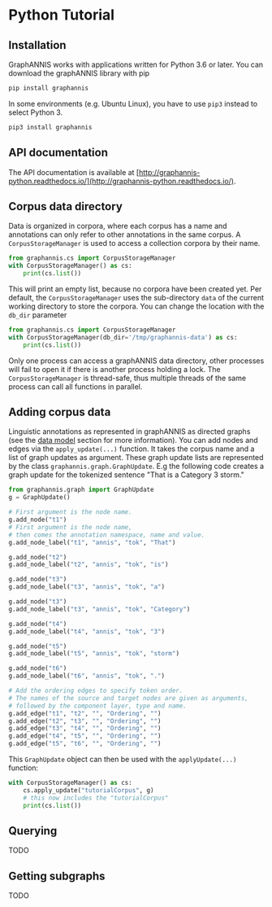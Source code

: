 # Python Tutorial

## Installation

GraphANNIS works with applications written for Python 3.6 or later.
You can download the graphANNIS library with pip
```bash
pip install graphannis
```
In some environments (e.g. Ubuntu Linux), you have to use `pip3` instead to select Python 3.
```bash
pip3 install graphannis
``` 

## API documentation

The API documentation is available at [http://graphannis-python.readthedocs.io/](http://graphannis-python.readthedocs.io/).

## Corpus data directory

Data is organized in corpora, where each corpus has a name and annotations can only refer to other annotations in the same corpus.
A `CorpusStorageManager` is used to access a collection corpora by their name.
```python
from graphannis.cs import CorpusStorageManager
with CorpusStorageManager() as cs:
    print(cs.list())
```
This will print an empty list, because no corpora have been created yet.
Per default, the `CorpusStorageManager` uses the sub-directory `data` of the current working directory to store the corpora.
You can change the location with the `db_dir` parameter
```python
from graphannis.cs import CorpusStorageManager
with CorpusStorageManager(db_dir='/tmp/graphannis-data') as cs:
    print(cs.list())
```
Only one process can access a graphANNIS data directory, other processes will fail to open it if there is another process holding a lock.
The `CorpusStorageManager` is thread-safe, thus multiple threads of the same process can call all functions in parallel.

## Adding corpus data

Linguistic annotations as represented in graphANNIS as directed graphs (see the [data model](./annotation-graph.md) section for more information).
You can add nodes and edges via the `apply_update(...)` function.
It takes the corpus name and a list of graph updates as argument.
These graph update lists are represented by the class `graphannis.graph.GraphUpdate`.
E.g the following code creates a graph update for the tokenized sentence "That is a Category 3 storm."

```python
from graphannis.graph import GraphUpdate
g = GraphUpdate()

# First argument is the node name.
g.add_node("t1")
# First argument is the node name, 
# then comes the annotation namespace, name and value.
g.add_node_label("t1", "annis", "tok", "That")

g.add_node("t2")
g.add_node_label("t2", "annis", "tok", "is")

g.add_node("t3")
g.add_node_label("t3", "annis", "tok", "a")

g.add_node("t3")
g.add_node_label("t3", "annis", "tok", "Category")

g.add_node("t4")
g.add_node_label("t4", "annis", "tok", "3")

g.add_node("t5")
g.add_node_label("t5", "annis", "tok", "storm")

g.add_node("t6")
g.add_node_label("t6", "annis", "tok", ".")

# Add the ordering edges to specify token order.
# The names of the source and target nodes are given as arguments, 
# followed by the component layer, type and name.
g.add_edge("t1", "t2", "", "Ordering", "")
g.add_edge("t2", "t3", "", "Ordering", "")
g.add_edge("t3", "t4", "", "Ordering", "")
g.add_edge("t4", "t5", "", "Ordering", "")
g.add_edge("t5", "t6", "", "Ordering", "")
```
This `GraphUpdate` object can then be used with the `applyUpdate(...)` function:
```python
with CorpusStorageManager() as cs:
    cs.apply_update("tutorialCorpus", g)
    # this now includes the "tutorialCorpus"
    print(cs.list())
```

## Querying 

TODO

## Getting subgraphs

TODO
